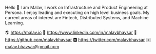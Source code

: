 Hello 👋 I am Malav, I work on Infrastructure and Product Engineering at Persona. I enjoy leading and executing on high level business goals. My current areas of interest are Fintech, Distributed Systems, and Machine Learning.

🌎 https://malav.io
🔗 https://www.linkedin.com/in/malavbhavsar
🐙 https://github.com/malavbhavsar
🆇 https://twitter.com/malavbhavsar
✉️ malav.bhavsar@gmail.com
